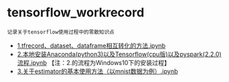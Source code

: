 # tensorflow_workrecord 
`记录关于tensorflow使用过程中的零散知识点`


* [1.tfrecord、dataset、dataframe相互转化的方法.ipynb](https://nbviewer.jupyter.org/github/cleghom/tensorflow_workrecord/blob/master/1.tfrecord、dataset、dataframe相互转化的方法.ipynb)
* [2.本地安装Anaconda(python3)以及Tensorflow(cpu版)以及pyspark(2.2.0)流程.ipynb](https://nbviewer.jupyter.org/github/cleghom/tensorflow_workrecord/blob/master/2.本地安装Anaconda(python3)以及Tensorflow(cpu版)以及pyspark(2.2.0)流程.ipynb)  
【注：2.的流程为Windows10下的安装过程】
* [3.关于estimator的基本使用方法（以mnist数据为例）.ipynb](https://nbviewer.jupyter.org/github/cleghom/tensorflow_workrecord/blob/master/3.关于estimator的基本使用方法（以mnist数据为例）.ipynb)
